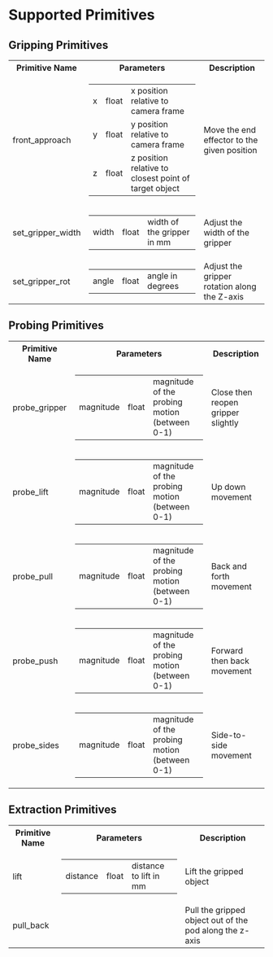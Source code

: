 # Supported Primitives

## Gripping Primitives

<table>
	<tr><th>Primitive Name</th><th>Parameters</th><th>Description</th></tr>
	<tr>
		<td>front_approach</td>
		<td>
			<table>
				<tr><td>x</td><td>float</td><td>x position relative to camera frame</td></tr>
				<tr><td>y</td><td>float</td><td>y position relative to camera frame</td></tr>
				<tr><td>z</td><td>float</td><td>z position relative to closest point of target object</td></tr>
			</table>
		</td>
		<td>Move the end effector to the given position</td>
	</tr>
	<tr>
		<td>set_gripper_width</td>
		<td>
			<table>
				<tr><td>width</td><td>float</td><td>width of the gripper in mm</td></tr>
			</table>
		</td>
		<td>Adjust the width of the gripper</td>
	</tr>
	<tr>
		<td>set_gripper_rot</td>
		<td>
			<table>
				<tr><td>angle</td><td>float</td><td>angle in degrees</td></tr>
			</table>
		</td>
		<td>Adjust the gripper rotation along the Z-axis</td>
	</tr>
</table>

## Probing Primitives

<table>
	<tr><th>Primitive Name</th><th>Parameters</th><th>Description</th></tr>
	<tr>
		<td>probe_gripper</td>
		<td>
			<table>
				<tr><td>magnitude</td><td>float</td><td>magnitude of the probing motion (between 0-1)</td></tr>
			</table>
		</td>
		<td>Close then reopen gripper slightly</td>
	</tr>
	<tr>
		<td>probe_lift</td>
		<td>
			<table>
				<tr><td>magnitude</td><td>float</td><td>magnitude of the probing motion (between 0-1)</td></tr>
			</table>
		</td>
		<td>Up down movement</td>
	</tr>
	<tr>
		<td>probe_pull</td>
		<td>
			<table>
				<tr><td>magnitude</td><td>float</td><td>magnitude of the probing motion (between 0-1)</td></tr>
			</table>
		</td>
		<td>Back and forth movement</td>
	</tr>
	<tr>
		<td>probe_push</td>
		<td>
			<table>
				<tr><td>magnitude</td><td>float</td><td>magnitude of the probing motion (between 0-1)</td></tr>
			</table>
		</td>
		<td>Forward then back movement</td>
	</tr>
	<tr>
		<td>probe_sides</td>
		<td>
			<table>
				<tr><td>magnitude</td><td>float</td><td>magnitude of the probing motion (between 0-1)</td></tr>
			</table>
		</td>
		<td>Side-to-side movement</td>
	</tr>
</table>

## Extraction Primitives


<table>
	<tr><th>Primitive Name</th><th>Parameters</th><th>Description</th></tr>
	<tr>
		<td>lift</td>
		<td>
			<table>
				<tr><td>distance</td><td>float</td><td>distance to lift in mm</td></tr>
			</table>
		</td>
		<td>Lift the gripped object</td>
	</tr>
	<tr>
		<td>pull_back</td>
		<td>
			<table>
			</table>
		</td>
		<td>Pull the gripped object out of the pod along the z-axis</td>
	</tr>
